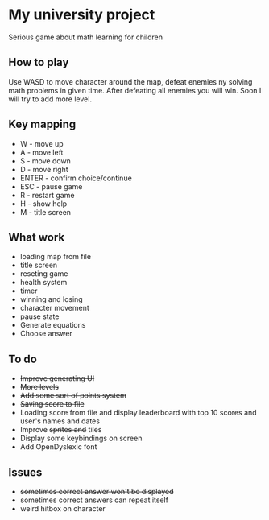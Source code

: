 # My university project 
Serious game about math learning for children

## How to play
Use WASD to move character around the map, defeat enemies ny solving math problems in given time. After defeating all enemies you will win. Soon I will try to add more level.

## Key mapping
* W - move up
* A - move left
* S - move down
* D - move right
* ENTER - confirm choice/continue
* ESC - pause game
* R - restart game
* H - show help
* M - title screen

## What work
* loading map from file
* title screen
* reseting game
* health system
* timer
* winning and losing
* character movement
* pause state
* Generate equations
* Choose answer

## To do
* ~~Improve generating UI~~
* ~~More levels~~
* ~~Add some sort of points system~~
* ~~Saving score to file~~ 
* Loading score from file and display leaderboard with top 10 scores and user's names and dates
* Improve ~~sprites and~~ tiles
* Display some keybindings on screen
* Add OpenDyslexic font

## Issues
* ~~sometimes correct answer won't be displayed~~
* sometimes correct answers can repeat itself
* weird hitbox on character

